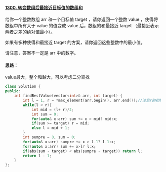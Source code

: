 #### [1300. 转变数组后最接近目标值的数组和](https://leetcode-cn.com/problems/sum-of-mutated-array-closest-to-target/)

给你一个整数数组 arr 和一个目标值 target ，请你返回一个整数 value ，使得将数组中所有大于 value 的值变成 value 后，数组的和最接近  target （最接近表示两者之差的绝对值最小）。

如果有多种使得和最接近 target 的方案，请你返回这些整数中的最小值。

请注意，答案不一定是 arr 中的数字。

#### 思路：

value最大，整个和越大，可以考虑二分查找

```cpp
class Solution {
public:
    int findBestValue(vector<int>& arr, int target) {
        int l = 1, r = *max_element(arr.begin(), arr.end());//注意r的初始化
        while(l < r){
            int mid = (l+ r)/2;
            int sum = 0;
            for(auto& x:arr) sum += x > mid? mid:x;
            if(sum >= target) r = mid;
            else l = mid + 1;
        }
        int sumpre = 0, sum = 0;
        for(auto& x:arr) sumpre += x > l-1? l-1:x;
        for(auto& x:arr) sum += x>l? l:x;
        if(abs(sum - target) < abs(sumpre - target)) return l;
        return l - 1;
    }
};
```

